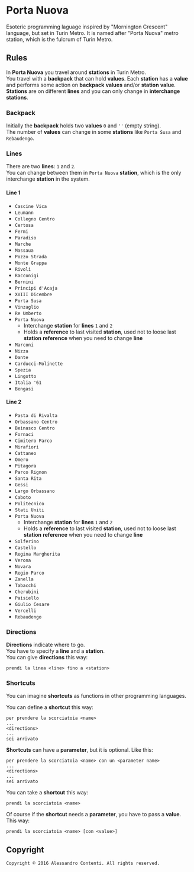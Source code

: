 # Porta Nuova

Esoteric programming laguage inspired by "Mornington Crescent" language, but set in Turin Metro.
It is named after "Porta Nuova" metro station, which is the fulcrum of Turin Metro.

## Rules

In **Porta Nuova** you travel around **stations** in Turin Metro.  
You travel with a **backpack** that can hold **values**.
Each **station** has a **value** and performs some action on **backpack** **values** and/or **station** **value**.
**Stations** are on different **lines** and you can only change in **interchange stations**.  

### Backpack

Initially the **backpack** holds two **values** `0` and `''` (empty string).  
The number of **values** can change in some **stations** like `Porta Susa` and `Rebaudengo`.  

### Lines

There are two **lines**: `1` and `2`.  
You can change between them in `Porta Nuova` **station**, which is the only interchange **station** in the system.  

#### Line 1

- `Cascine Vica`
- `Leumann`
- `Collegno Centro`
- `Certosa`
- `Fermi`
- `Paradiso`
- `Marche`
- `Massaua`
- `Pozzo Strada`
- `Monte Grappa`
- `Rivoli`
- `Racconigi`
- `Bernini`
- `Principi d'Acaja`
- `XVIII Dicembre`
- `Porta Susa`
- `Vinzaglio`
- `Re Umberto`
- `Porta Nuova`
    - Interchange **station** for **lines** `1` and `2`
    - Holds a **reference** to last visited **station**, used not to loose last **station** **reference** when you need to change **line**
- `Marconi`
- `Nizza`
- `Dante`
- `Carducci-Molinette`
- `Spezia`
- `Lingotto`
- `Italia '61`
- `Bengasi`

#### Line 2

- `Pasta di Rivalta`
- `Orbassano Centro`
- `Beinasco Centro`
- `Fornaci`
- `Cimitero Parco`
- `Mirafiori`
- `Cattaneo`
- `Omero`
- `Pitagora`
- `Parco Rignon`
- `Santa Rita`
- `Gessi`
- `Largo Orbassano`
- `Caboto`
- `Politecnico`
- `Stati Uniti`
- `Porta Nuova`
    - Interchange **station** for **lines** `1` and `2`
    - Holds a **reference** to last visited **station**, used not to loose last **station** **reference** when you need to change **line**
- `Solferino`
- `Castello`
- `Regina Margherita`
- `Verona`
- `Novara`
- `Regio Parco`
- `Zanella`
- `Tabacchi`
- `Cherubini`
- `Paisiello`
- `Giulio Cesare`
- `Vercelli`
- `Rebaudengo`

### Directions

**Directions** indicate where to go.  
You have to specify a **line** and a **station**.  
You can give **directions** this way:
```
prendi la linea <line> fino a <station>
```

### Shortcuts

You can imagine **shortcuts** as functions in other programming languages.

You can define a **shortcut** this way:
```
per prendere la scorciatoia <name>
...
<directions>
...
sei arrivato
```

**Shortcuts** can have a **parameter**, but it is optional. Like this:
```
per prendere la scorciatoia <name> con un <parameter name>
...
<directions>
...
sei arrivato
```

You can take a **shortcut** this way:
```
prendi la scorciatoia <name>
```
Of course if the **shortcut** needs a **parameter**, you have to pass a **value**. This way:
```
prendi la scorciatoia <name> [con <value>]
```

## Copyright

	Copyright © 2016 Alessandro Contenti. All rights reserved.
